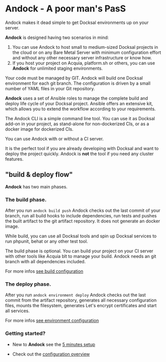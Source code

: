 # Andock - A poor man's PasS

Andock makes it dead simple to get Docksal environments up on your server. 

__Andock__ is designed having two scenarios in mind:

1. You can use Andock to host small to medium-sized Docksal projects in the cloud or on any Bare Metal Server with minimum configuration effort and without any other necessary server infrastructure or know how. 
2. If you host your project on Acquia, platform.sh or others, you can use __Andock__ for unlimited staging environments.

Your code must be managed by GIT. Andock will build one Docksal environment for each git branch. The configuration is driven by a small number of YAML files in your Git repository.

__Andock__ uses a set of Ansible roles to manage the complete build and deploy life cycle of your Docksal project. Ansible offers an extensive kit, which allows you to extend the workflow according to your requirements. 

The Andock CLI is a simple command line tool. You can use it as Docksal add-on in your project, as stand-alone for non-dockerized CIs, or as a docker image for dockerized CIs. 

You can use Andock with or without a CI server.


It is the perfect tool if you are already developing with Docksal and want to deploy the project quickly. Andock is __not__ the tool if you need any cluster features. 

## "build &amp; deploy flow"
__Andock__ has two main phases.

### The build phase.
After you run `andock build push` Andock checks out the last commit of your branch, run all build hooks to include dependencies, run tests and pushes the built artifact to the git artifact repository. It does not generate an docker image.

While build, you can use all Docksal tools and spin up Docksal services to run phpunit, behat or any other test tool.

The build phase is optional. You can build your project on your CI server with other tools like Acquia blt to manage your build. Andock needs an git branch with all dependencies included.

For more infos [see build configuration](../configuration/build.md)

### The deploy phase.
After you run `andock environment deploy` Andock checks out the last commit from the artifact repository, generates all necessary configuration files, mounts the filesystem, generates Let's encrypt certificates and start all services.
 
For more infos [see environment configuration](../configuration/environment.md)
### Getting started?
* New to __Andock__ see the [5 minutes setup](../getting-started/docksal.md)

* Check out the [configuration overview](../configuration/andock.md) 


